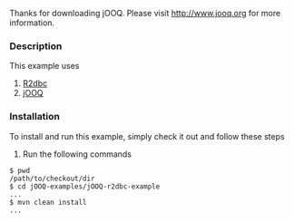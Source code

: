 Thanks for downloading jOOQ.
Please visit http://www.jooq.org for more information.

### Description

This example uses

1. [R2dbc](https://r2dbc.io/)
2. [jOOQ](http://www.jooq.org)

### Installation

To install and run this example, simply check it out and follow these steps

1. Run the following commands

```
$ pwd
/path/to/checkout/dir
$ cd jOOQ-examples/jOOQ-r2dbc-example
...
$ mvn clean install
...
```
